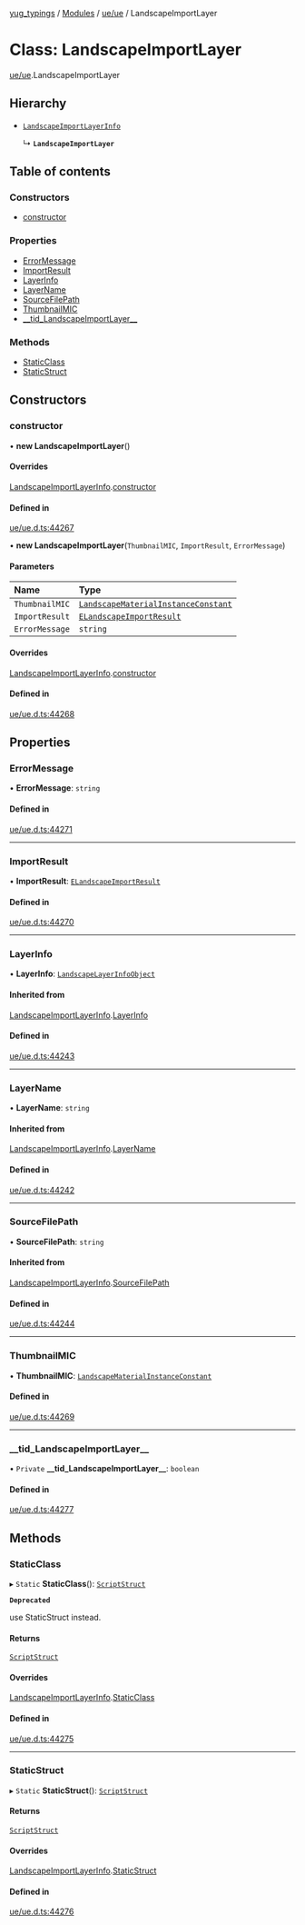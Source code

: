[yug_typings](../README.md) / [Modules](../modules.md) / [ue/ue](../modules/ue_ue.md) / LandscapeImportLayer

# Class: LandscapeImportLayer

[ue/ue](../modules/ue_ue.md).LandscapeImportLayer

## Hierarchy

- [`LandscapeImportLayerInfo`](ue_ue.LandscapeImportLayerInfo.md)

  ↳ **`LandscapeImportLayer`**

## Table of contents

### Constructors

- [constructor](ue_ue.LandscapeImportLayer.md#constructor)

### Properties

- [ErrorMessage](ue_ue.LandscapeImportLayer.md#errormessage)
- [ImportResult](ue_ue.LandscapeImportLayer.md#importresult)
- [LayerInfo](ue_ue.LandscapeImportLayer.md#layerinfo)
- [LayerName](ue_ue.LandscapeImportLayer.md#layername)
- [SourceFilePath](ue_ue.LandscapeImportLayer.md#sourcefilepath)
- [ThumbnailMIC](ue_ue.LandscapeImportLayer.md#thumbnailmic)
- [\_\_tid\_LandscapeImportLayer\_\_](ue_ue.LandscapeImportLayer.md#__tid_landscapeimportlayer__)

### Methods

- [StaticClass](ue_ue.LandscapeImportLayer.md#staticclass)
- [StaticStruct](ue_ue.LandscapeImportLayer.md#staticstruct)

## Constructors

### constructor

• **new LandscapeImportLayer**()

#### Overrides

[LandscapeImportLayerInfo](ue_ue.LandscapeImportLayerInfo.md).[constructor](ue_ue.LandscapeImportLayerInfo.md#constructor)

#### Defined in

[ue/ue.d.ts:44267](https://github.com/YugMetaverse/yug_typings/blob/b7d9b19/ue/ue.d.ts#L44267)

• **new LandscapeImportLayer**(`ThumbnailMIC`, `ImportResult`, `ErrorMessage`)

#### Parameters

| Name | Type |
| :------ | :------ |
| `ThumbnailMIC` | [`LandscapeMaterialInstanceConstant`](ue_ue.LandscapeMaterialInstanceConstant.md) |
| `ImportResult` | [`ELandscapeImportResult`](../enums/ue_ue.ELandscapeImportResult.md) |
| `ErrorMessage` | `string` |

#### Overrides

[LandscapeImportLayerInfo](ue_ue.LandscapeImportLayerInfo.md).[constructor](ue_ue.LandscapeImportLayerInfo.md#constructor)

#### Defined in

[ue/ue.d.ts:44268](https://github.com/YugMetaverse/yug_typings/blob/b7d9b19/ue/ue.d.ts#L44268)

## Properties

### ErrorMessage

• **ErrorMessage**: `string`

#### Defined in

[ue/ue.d.ts:44271](https://github.com/YugMetaverse/yug_typings/blob/b7d9b19/ue/ue.d.ts#L44271)

___

### ImportResult

• **ImportResult**: [`ELandscapeImportResult`](../enums/ue_ue.ELandscapeImportResult.md)

#### Defined in

[ue/ue.d.ts:44270](https://github.com/YugMetaverse/yug_typings/blob/b7d9b19/ue/ue.d.ts#L44270)

___

### LayerInfo

• **LayerInfo**: [`LandscapeLayerInfoObject`](ue_ue.LandscapeLayerInfoObject.md)

#### Inherited from

[LandscapeImportLayerInfo](ue_ue.LandscapeImportLayerInfo.md).[LayerInfo](ue_ue.LandscapeImportLayerInfo.md#layerinfo)

#### Defined in

[ue/ue.d.ts:44243](https://github.com/YugMetaverse/yug_typings/blob/b7d9b19/ue/ue.d.ts#L44243)

___

### LayerName

• **LayerName**: `string`

#### Inherited from

[LandscapeImportLayerInfo](ue_ue.LandscapeImportLayerInfo.md).[LayerName](ue_ue.LandscapeImportLayerInfo.md#layername)

#### Defined in

[ue/ue.d.ts:44242](https://github.com/YugMetaverse/yug_typings/blob/b7d9b19/ue/ue.d.ts#L44242)

___

### SourceFilePath

• **SourceFilePath**: `string`

#### Inherited from

[LandscapeImportLayerInfo](ue_ue.LandscapeImportLayerInfo.md).[SourceFilePath](ue_ue.LandscapeImportLayerInfo.md#sourcefilepath)

#### Defined in

[ue/ue.d.ts:44244](https://github.com/YugMetaverse/yug_typings/blob/b7d9b19/ue/ue.d.ts#L44244)

___

### ThumbnailMIC

• **ThumbnailMIC**: [`LandscapeMaterialInstanceConstant`](ue_ue.LandscapeMaterialInstanceConstant.md)

#### Defined in

[ue/ue.d.ts:44269](https://github.com/YugMetaverse/yug_typings/blob/b7d9b19/ue/ue.d.ts#L44269)

___

### \_\_tid\_LandscapeImportLayer\_\_

• `Private` **\_\_tid\_LandscapeImportLayer\_\_**: `boolean`

#### Defined in

[ue/ue.d.ts:44277](https://github.com/YugMetaverse/yug_typings/blob/b7d9b19/ue/ue.d.ts#L44277)

## Methods

### StaticClass

▸ `Static` **StaticClass**(): [`ScriptStruct`](ue_ue.ScriptStruct.md)

**`Deprecated`**

use StaticStruct instead.

#### Returns

[`ScriptStruct`](ue_ue.ScriptStruct.md)

#### Overrides

[LandscapeImportLayerInfo](ue_ue.LandscapeImportLayerInfo.md).[StaticClass](ue_ue.LandscapeImportLayerInfo.md#staticclass)

#### Defined in

[ue/ue.d.ts:44275](https://github.com/YugMetaverse/yug_typings/blob/b7d9b19/ue/ue.d.ts#L44275)

___

### StaticStruct

▸ `Static` **StaticStruct**(): [`ScriptStruct`](ue_ue.ScriptStruct.md)

#### Returns

[`ScriptStruct`](ue_ue.ScriptStruct.md)

#### Overrides

[LandscapeImportLayerInfo](ue_ue.LandscapeImportLayerInfo.md).[StaticStruct](ue_ue.LandscapeImportLayerInfo.md#staticstruct)

#### Defined in

[ue/ue.d.ts:44276](https://github.com/YugMetaverse/yug_typings/blob/b7d9b19/ue/ue.d.ts#L44276)
